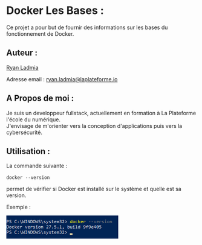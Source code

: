 # **Docker Les Bases :**

Ce projet a pour but de fournir des informations sur les bases du fonctionnement de Docker.

## Auteur :

[Ryan Ladmia](https://www.github.com/RyanLadmia)  

Adresse email : ryan.ladmia@laplateforme.io


## A Propos de moi :

Je suis un developpeur fullstack, actuellement en formation à La Plateforme l'école du numérique.  
J'envisage de m'orienter vers la conception d'applications puis vers la cybersécurité.


## Utilisation :

La commande suivante :
```
docker --version
``` 
permet de vérifier si Docker est installé sur le système et quelle est sa version.  

Exemple :

![Image n°1](image/1.png)

